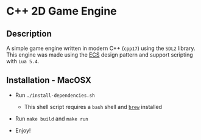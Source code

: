 # C++ 2D Game Engine 

## Description

A simple game engine written in modern C++ (`cpp17`) using the `SDL2` library. This engine was made using the [ECS](https://en.wikipedia.org/wiki/Entity_component_system) design pattern and support scripting with `Lua 5.4`.

## Installation - MacOSX

* Run `./install-dependencies.sh`
    * This shell script requires a `bash` shell and [`brew`](https://brew.sh/) installed

* Run `make build` and `make run`

* Enjoy!